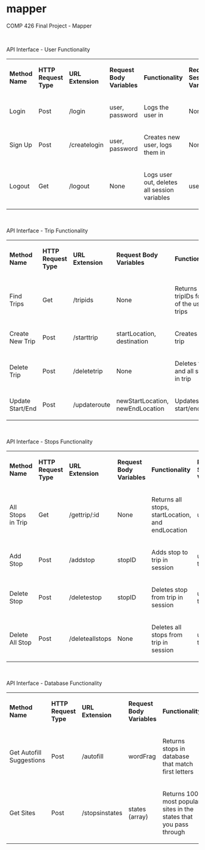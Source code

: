 # mapper
COMP 426 Final Project - Mapper
<p>&nbsp;</p>
API Interface - User Functionality
<table>
<tbody>
<tr>
<td>
<p><strong>Method Name</strong></p>
</td>
<td>
<p><strong>HTTP Request Type</strong></p>
</td>
<td>
<p><strong>URL Extension</strong></p>
</td>
<td>
<p><strong>Request Body Variables</strong></p>
</td>
<td>
<p><strong>Functionality</strong></p>
</td>
<td>
<p><strong>Required Session Variables</strong></p>
</td>
<td>
<p><strong>Session Variables Changed</strong></p>
</td>
</tr>
<tr>
<td>
<p><span style="font-weight: 400;">Login</span></p>
</td>
<td>
<p><span style="font-weight: 400;">Post</span></p>
</td>
<td>
<p><span style="font-weight: 400;">/login</span></p>
</td>
<td>
<p><span style="font-weight: 400;">user, password</span></p>
</td>
<td>
<p><span style="font-weight: 400;">Logs the user in</span></p>
</td>
<td>
<p><span style="font-weight: 400;">None</span></p>
</td>
<td>
<p><span style="font-weight: 400;">username</span></p>
</td>
</tr>
<tr>
<td>
<p><span style="font-weight: 400;">Sign Up</span></p>
</td>
<td>
<p><span style="font-weight: 400;">Post</span></p>
</td>
<td>
<p><span style="font-weight: 400;">/createlogin</span></p>
</td>
<td>
<p><span style="font-weight: 400;">user, password</span></p>
</td>
<td>
<p><span style="font-weight: 400;">Creates new user, logs them in</span></p>
</td>
<td>
<p><span style="font-weight: 400;">None</span></p>
</td>
<td>
<p><span style="font-weight: 400;">username</span></p>
</td>
</tr>
<tr>
<td>
<p><span style="font-weight: 400;">Logout</span></p>
</td>
<td>
<p><span style="font-weight: 400;">Get</span></p>
</td>
<td>
<p><span style="font-weight: 400;">/logout</span></p>
</td>
<td>
<p><span style="font-weight: 400;">None</span></p>
</td>
<td>
<p><span style="font-weight: 400;">Logs user out, deletes all session variables</span></p>
</td>
<td>
<p><span style="font-weight: 400;">username</span></p>
</td>
<td>
<p><span style="font-weight: 400;">All</span></p>
</td>
</tr>
</tbody>
</table>
<p></p><p>&nbsp;</p>
API Interface - Trip Functionality
<table>
<tbody>
<tr>
<td>
<p><strong>Method Name</strong></p>
</td>
<td>
<p><strong>HTTP Request Type</strong></p>
</td>
<td>
<p><strong>URL Extension</strong></p>
</td>
<td>
<p><strong>Request Body Variables</strong></p>
</td>
<td>
<p><strong>Functionality</strong></p>
</td>
<td>
<p><strong>Required Session Variables</strong></p>
</td>
<td>
<p><strong>Session Variables Changed</strong></p>
</td>
</tr>
<tr>
<td>
<p><span style="font-weight: 400;">Find Trips</span></p>
</td>
<td>
<p><span style="font-weight: 400;">Get</span></p>
</td>
<td>
<p><span style="font-weight: 400;">/tripids</span></p>
</td>
<td>
<p><span style="font-weight: 400;">None</span></p>
</td>
<td>
<p><span style="font-weight: 400;">Returns the tripIDs for all of the user&rsquo;s trips</span></p>
</td>
<td>
<p><span style="font-weight: 400;">username</span></p>
</td>
<td>
<p><span style="font-weight: 400;">None</span></p>
</td>
</tr>
<tr>
<td>
<p><span style="font-weight: 400;">Create New Trip</span></p>
</td>
<td>
<p><span style="font-weight: 400;">Post</span></p>
</td>
<td>
<p><span style="font-weight: 400;">/starttrip</span></p>
</td>
<td>
<p><span style="font-weight: 400;">startLocation, destination</span></p>
</td>
<td>
<p><span style="font-weight: 400;">Creates new trip</span></p>
</td>
<td>
<p><span style="font-weight: 400;">username</span></p>
</td>
<td>
<p><span style="font-weight: 400;">tripID</span></p>
</td>
</tr>
<tr>
<td>
<p><span style="font-weight: 400;">Delete Trip</span></p>
</td>
<td>
<p><span style="font-weight: 400;">Post</span></p>
</td>
<td>
<p><span style="font-weight: 400;">/deletetrip</span></p>
</td>
<td>
<p><span style="font-weight: 400;">None</span></p>
</td>
<td>
<p><span style="font-weight: 400;">Deletes trip and all stops in trip</span></p>
</td>
<td>
<p><span style="font-weight: 400;">username, tripID</span></p>
</td>
<td>
<p><span style="font-weight: 400;">tripID</span></p>
</td>
</tr>
<tr>
<td>
<p><span style="font-weight: 400;">Update Start/End</span></p>
</td>
<td>
<p><span style="font-weight: 400;">Post</span></p>
</td>
<td>
<p><span style="font-weight: 400;">/updateroute</span></p>
</td>
<td>
<p><span style="font-weight: 400;">newStartLocation, newEndLocation</span></p>
</td>
<td>
<p><span style="font-weight: 400;">Updates start/end</span></p>
</td>
<td>
<p><span style="font-weight: 400;">username, tripID</span></p>
</td>
<td>
<p><span style="font-weight: 400;">None</span></p>
</td>
</tr>
</tbody>
</table>
<p></p><p>&nbsp;</p>
API Interface - Stops Functionality
<table>
<tbody>
<tr>
<td>
<p><strong>Method Name</strong></p>
</td>
<td>
<p><strong>HTTP Request Type</strong></p>
</td>
<td>
<p><strong>URL Extension</strong></p>
</td>
<td>
<p><strong>Request Body Variables</strong></p>
</td>
<td>
<p><strong>Functionality</strong></p>
</td>
<td>
<p><strong>Required Session Variables</strong></p>
</td>
<td>
<p><strong>Session Variables Changed</strong></p>
</td>
</tr>
<tr>
<td>
<p><span style="font-weight: 400;">All Stops in Trip</span></p>
</td>
<td>
<p><span style="font-weight: 400;">Get</span></p>
</td>
<td>
<p><span style="font-weight: 400;">/gettrip/:id</span></p>
</td>
<td>
<p><span style="font-weight: 400;">None</span></p>
</td>
<td>
<p><span style="font-weight: 400;">Returns all stops, startLocation, and endLocation</span></p>
</td>
<td>
<p><span style="font-weight: 400;">username</span></p>
</td>
<td>
<p><span style="font-weight: 400;">tripID</span></p>
</td>
</tr>
<tr>
<td>
<p><span style="font-weight: 400;">Add Stop</span></p>
</td>
<td>
<p><span style="font-weight: 400;">Post</span></p>
</td>
<td>
<p><span style="font-weight: 400;">/addstop</span></p>
</td>
<td>
<p><span style="font-weight: 400;">stopID</span></p>
</td>
<td>
<p><span style="font-weight: 400;">Adds stop to trip in session</span></p>
</td>
<td>
<p><span style="font-weight: 400;">username, tripID</span></p>
</td>
<td>
<p><span style="font-weight: 400;">None</span></p>
</td>
</tr>
<tr>
<td>
<p><span style="font-weight: 400;">Delete Stop</span></p>
</td>
<td>
<p><span style="font-weight: 400;">Post</span></p>
</td>
<td>
<p><span style="font-weight: 400;">/deletestop</span></p>
</td>
<td>
<p><span style="font-weight: 400;">stopID</span></p>
</td>
<td>
<p><span style="font-weight: 400;">Deletes stop from trip in session</span></p>
</td>
<td>
<p><span style="font-weight: 400;">username, tripID</span></p>
</td>
<td>
<p><span style="font-weight: 400;">None</span></p>
</td>
</tr>
<tr>
<td>
<p><span style="font-weight: 400;">Delete All Stop</span></p>
</td>
<td>
<p><span style="font-weight: 400;">Post</span></p>
</td>
<td>
<p><span style="font-weight: 400;">/deleteallstops</span></p>
</td>
<td>
<p><span style="font-weight: 400;">None</span></p>
</td>
<td>
<p><span style="font-weight: 400;">Deletes all stops from trip in session</span></p>
</td>
<td>
<p><span style="font-weight: 400;">username, tripID</span></p>
</td>
<td>
<p><span style="font-weight: 400;">None</span></p>
</td>
</tr>
</tbody>
</table>
<p></p><p>&nbsp;</p>
API Interface - Database Functionality
<table>
<tbody>
<tr>
<td>
<p><strong>Method Name</strong></p>
</td>
<td>
<p><strong>HTTP Request Type</strong></p>
</td>
<td>
<p><strong>URL Extension</strong></p>
</td>
<td>
<p><strong>Request Body Variables</strong></p>
</td>
<td>
<p><strong>Functionality</strong></p>
</td>
<td>
<p><strong>Required Session Variables</strong></p>
</td>
<td>
<p><strong>Session Variables Changed</strong></p>
</td>
</tr>
<tr>
<td>
<p><span style="font-weight: 400;">Get Autofill Suggestions</span></p>
</td>
<td>
<p><span style="font-weight: 400;">Post</span></p>
</td>
<td>
<p><span style="font-weight: 400;">/autofill</span></p>
</td>
<td>
<p><span style="font-weight: 400;">wordFrag</span></p>
</td>
<td>
<p><span style="font-weight: 400;">Returns stops in database that match first letters</span></p>
</td>
<td>
<p><span style="font-weight: 400;">None</span></p>
</td>
<td>
<p><span style="font-weight: 400;">None</span></p>
</td>
</tr>
<tr>
<td>
<p><span style="font-weight: 400;">Get Sites</span></p>
</td>
<td>
<p><span style="font-weight: 400;">Post</span></p>
</td>
<td>
<p><span style="font-weight: 400;">/stopsinstates</span></p>
</td>
<td>
<p><span style="font-weight: 400;">states (array)</span></p>
</td>
<td>
<p><span style="font-weight: 400;">Returns 100 most popular sites in the states that you pass through</span></p>
</td>
<td>
<p><span style="font-weight: 400;">None</span></p>
</td>
<td>
<p><span style="font-weight: 400;">None</span></p>
</td>
</tr>
</tbody>
</table>
